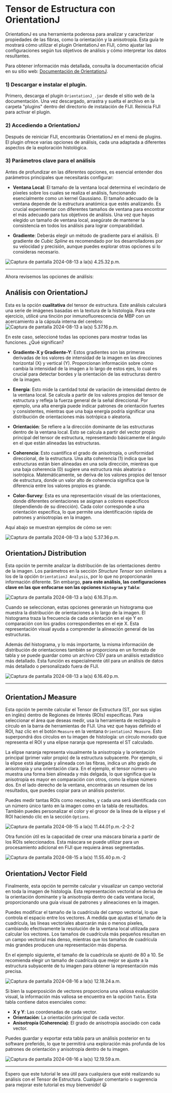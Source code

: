 
# **Tensor de Estructura con OrientationJ**

OrientationJ es una herramienta poderosa para analizar y caracterizar propiedades de las fibras, como la orientación y la anisotropía. Esta guía te mostrará cómo utilizar el plugin OrientationJ en FIJI, cómo ajustar las configuraciones según tus objetivos de análisis y cómo interpretar los datos resultantes.

Para obtener información más detallada, consulta la documentación oficial en su sitio web: [Documentación de OrientationJ](http://bigwww.epfl.ch/demo/orientation/).


### 1) Descargar e instalar el plugin.
Primero, descarga el plugin `OrientationJ_.jar` desde el sitio web de la documentación. Una vez descargado, arrastra y suelta el archivo en la carpeta "plugins" dentro del directorio de instalación de FIJI. Reinicia FIJI para activar el plugin.

### 2) Accediendo a OrientationJ
Después de reiniciar FIJI, encontrarás OrientationJ en el menú de plugins. El plugin ofrece varias opciones de análisis, cada una adaptada a diferentes aspectos de la exploración histológica.

### 3) Parámetros clave para el análisis
Antes de profundizar en las diferentes opciones, es esencial entender dos parámetros principales que necesitarás configurar:

* **Ventana Local**: El tamaño de la ventana local determina el vecindario de píxeles sobre los cuales se realiza el análisis, funcionando esencialmente como un kernel Gaussiano. El tamaño adecuado de la ventana depende de la estructura anatómica que estés analizando. Es crucial experimentar con diferentes tamaños de ventana para encontrar el más adecuado para tus objetivos de análisis. Una vez que hayas elegido un tamaño de ventana local, asegúrate de mantener la consistencia en todos los análisis para lograr comparabilidad.

* **Gradiente**: Deberás elegir un método de gradiente para el análisis. El gradiente de *Cubic Spline* es recomendado por los desarrolladores por su velocidad y precisión, aunque puedes explorar otras opciones si lo consideras necesario.


![Captura de pantalla 2024-08-13 a la(s) 4.25.32 p.m.](https://hackmd.io/_uploads/B1ep6LF5C.png)

---

Ahora revisemos las opciones de análisis:

## Análisis con OrientationJ

Esta es la opción **cualitativa** del tensor de estructura. Este análisis calculará una serie de imágenes basadas en la textura de la histología. Para este ejercicio, utilicé una tinción por inmunofluorescencia de MBP con un acercamiento a la cápsula interna del cerebro:
![Captura de pantalla 2024-08-13 a la(s) 5.37.16 p.m.](https://hackmd.io/_uploads/r1iZJOYc0.png)

En este caso, seleccioné todas las opciones para mostrar todas las funciones. ¿Qué significan?

* **Gradiente-X y Gradiente-Y**: Estos gradientes son las primeras derivadas de los valores de intensidad de la imagen en las direcciones horizontal (X) y vertical (Y). Proporcionan información sobre cómo cambia la intensidad de la imagen a lo largo de estos ejes, lo cual es crucial para detectar bordes y la orientación de las estructuras dentro de la imagen.

* **Energía**: Esto mide la cantidad total de variación de intensidad dentro de la ventana local. Se calcula a partir de los valores propios del tensor de estructura y refleja la fuerza general de la señal direccional. Por ejemplo, una alta energía puede indicar patrones de orientación fuertes y consistentes, mientras que una baja energía podría significar una distribución de orientaciones más isotrópica o aleatoria.

* **Orientación**: Se refiere a la dirección dominante de las estructuras dentro de la ventana local. Esto se calcula a partir del vector propio principal del tensor de estructura, representando básicamente el ángulo en el que están alineadas las estructuras.

* **Coherencia**: Esto cuantifica el grado de anisotropía, o uniformidad direccional, de la estructura. Una alta coherencia (1) indica que las estructuras están bien alineadas en una sola dirección, mientras que una baja coherencia (0) sugiere una estructura más aleatoria o isotrópica. Matemáticamente, se deriva de los valores propios del tensor de estructura, donde un valor alto de coherencia significa que la diferencia entre los valores propios es grande.

* **Color-Survey**: Esta es una representación visual de las orientaciones, donde diferentes orientaciones se asignan a colores específicos (dependiendo de su dirección). Cada color corresponde a una orientación específica, lo que permite una identificación rápida de patrones y anisotropías en la imagen.

Aquí abajo se muestran ejemplos de cómo se ven:

![Captura de pantalla 2024-08-13 a la(s) 5.37.36 p.m.](https://hackmd.io/_uploads/SktlfuY5A.png)

## OrientationJ Distribution

Esta opción te permite analizar la distribución de las orientaciones dentro de la imagen. Los parámetros en la sección *Structure Tensor* son similares a los de la opción `OrientationJ Analysis`, por lo que no proporcionarán información diferente. Sin embargo, **para este análisis, las configuraciones clave en las que enfocarse son las opciones `Histogram` y `Table`**:

![Captura de pantalla 2024-08-13 a la(s) 6.16.31 p.m.](https://hackmd.io/_uploads/SyG3v_Y9R.png)

Cuando se seleccionan, estas opciones generarán un histograma que muestra la distribución de orientaciones a lo largo de la imagen. El histograma traza la frecuencia de cada orientación en el eje Y en comparación con los grados correspondientes en el eje X. Esta representación visual ayuda a comprender la alineación general de las estructuras.

Además del histograma, y lo más importante, la misma información de distribución de orientaciones también se proporciona en un formato de tabla y se puede guardar como un archivo CSV para un análisis estadístico más detallado. Esta función es especialmente útil para un análisis de datos más detallado o personalizado fuera de FIJI.

![Captura de pantalla 2024-08-13 a la(s) 6.16.40 p.m.](https://hackmd.io/_uploads/S1MhDOKqC.png)

---

## OrientationJ Measure

Esta opción te permite calcular el Tensor de Estructura (ST, por sus siglas en inglés) dentro de Regiones de Interés (ROIs) específicas. Para seleccionar el área que deseas medir, usa la herramienta de rectángulo o círculo en la barra de herramientas de FIJI. Una vez que hayas definido el ROI, haz clic en el botón `Measure` en la ventana `OrientationJ Measure`. Esto superpondrá dos círculos en tu imagen de histología: un círculo morado que representa el ROI y una elipse naranja que representa el ST calculado.

La elipse naranja representa visualmente la anisotropía y la orientación principal (primer valor propio) de la estructura subyacente. Por ejemplo, si la elipse está alargada y alineada con las fibras, indica un alto grado de anisotropía y una orientación clara. En el ejemplo, el tensor número uno muestra una forma bien alineada y más delgada, lo que significa que la anisotropía es mayor en comparación con otros, como la elipse número dos. En el lado derecho de la ventana, encontrarás un resumen de los resultados, que puedes copiar para un análisis posterior.

Puedes medir tantas ROIs como necesites, y cada una será identificada con un número único tanto en la imagen como en la tabla de resultados. También puedes personalizar el color y el grosor de la línea de la elipse y el ROI haciendo clic en la sección `Options`.

![Captura de pantalla 2024-08-15 a la(s) 11.44.01 p.m.-2-2-2](https://hackmd.io/_uploads/SkZ8tw29A.png)

Otra función útil es la capacidad de crear una máscara binaria a partir de los ROIs seleccionados. Esta máscara se puede utilizar para un procesamiento adicional en FIJI que requiera áreas segmentadas.

![Captura de pantalla 2024-08-15 a la(s) 11.55.40 p.m.-2](https://hackmd.io/_uploads/r1rkjv390.png)

## OrientationJ Vector Field

Finalmente, esta opción te permite calcular y visualizar un campo vectorial en toda la imagen de histología. Esta representación vectorial se deriva de la orientación dominante y la anisotropía dentro de cada ventana local, proporcionando una guía visual de patrones y alineaciones en la imagen.

Puedes modificar el tamaño de la cuadrícula del campo vectorial, lo que controla el espacio entre los vectores. A medida que ajustas el tamaño de la cuadrícula, las líneas vectoriales abarcarán más o menos píxeles, cambiando efectivamente la resolución de la ventana local utilizada para calcular los vectores. Los tamaños de cuadrícula más pequeños resultan en un campo vectorial más denso, mientras que los tamaños de cuadrícula más grandes producen una representación más dispersa.

En el ejemplo siguiente, el tamaño de la cuadrícula se ajustó de 80 a 10. Se recomienda elegir un tamaño de cuadrícula que mejor se ajuste a la estructura subyacente de tu imagen para obtener la representación más precisa.

![Captura de pantalla 2024-08-16 a la(s) 12.18.24 a.m.](https://hackmd.io/_uploads/H1rlWMpqC.png)

Si bien la superposición de vectores proporciona una valiosa evaluación visual, la información más valiosa se encuentra en la opción `Table`. Esta tabla contiene datos esenciales como:

* **X y Y**: Las coordenadas de cada vector.
* **Orientación**: La orientación principal de cada vector.
* **Anisotropía (Coherencia)**: El grado de anisotropía asociado con cada vector.

Puedes guardar y exportar esta tabla para un análisis posterior en tu software preferido, lo que te permitirá una exploración más profunda de los patrones de orientación y anisotropía dentro de tu imagen.

![Captura de pantalla 2024-08-16 a la(s) 12.19.59 a.m.](https://hackmd.io/_uploads/B1WZWzTq0.png)

---

Espero que este tutorial le sea útil para cualquiera que esté realizando su análisis con el Tensor de Estructura.
Cualquier comentario o sugerencia para mejorar este tutorial es muy bienvenido! :smiley:
